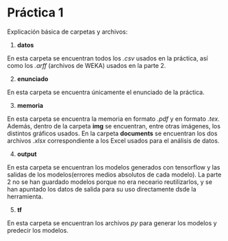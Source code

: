 # Práctica 1

Explicación básica de carpetas y archivos:

1. **datos**

  En esta carpeta se encuentran todos los *.csv* usados en la práctica, así como los *.arff* (archivos de WEKA) usados en la parte 2.
    
2. **enunciado**

En esta carpeta se encuentra únicamente el enunciado de la práctica.

3. **memoria**

  En esta carpeta se encuentra la memoria en formato *.pdf* y en formato *.tex*. Además, dentro de la carpeta **img** se encuentran, entre otras imágenes, los distintos gráficos usados. En la carpeta **documents** se encuentran los dos archivos *.xlsx* correspondiente a los Excel usados para el análisis de datos.

4. **output**
  
  En esta carpeta se encuentran los modelos generados con tensorflow y las salidas de los modelos(errores medios absolutos de cada modelo). La parte 2 no se han guardado modelos porque no era neceario reutilizarlos, y se han apuntado los datos de salida para su uso directamente dsde la herramienta.

5. **tf**

En esta carpeta se encuentran los archivos *py* para generar los modelos y predecir los modelos.
